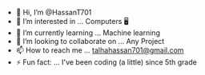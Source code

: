 - 👋 Hi, I’m @HassanT701
- 👀 I’m interested in ... Computers 🖥️
- 🌱 I’m currently learning ... Machine learning
- 💞️ I’m looking to collaborate on ... Any Project
- 📫 How to reach me ... talhahassan701@gmail.com
- ⚡ Fun fact: ... I've been coding (a little) since 5th grade

<!---
HassanT701/HassanT701 is a ✨ special ✨ repository because its `README.md` (this file) appears on your GitHub profile.
You can click the Preview link to take a look at your changes.
--->

